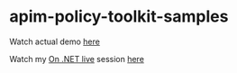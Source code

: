 # apim-policy-toolkit-samples
Watch actual demo [here](https://youtu.be/lZsdCgT-jQ0)

Watch my [On .NET live](https://dotnet.microsoft.com/en-us/live/on-dotnet-live) session [here](https://www.youtube.com/live/yBTGHsRdjww?si=78JRkgnfKllzulrv)
